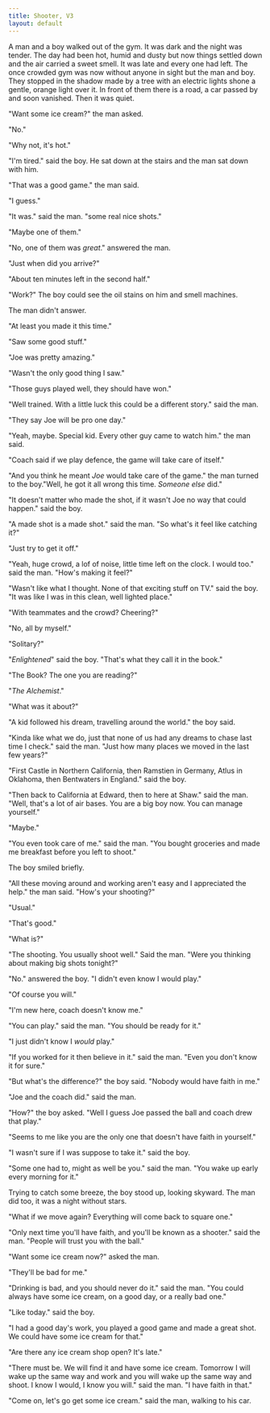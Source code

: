 ```yaml
---
title: Shooter, V3
layout: default
---
```


A man and a boy walked out of the gym. It was dark and the night was tender. The day had been hot, humid and dusty but now things settled down and the air carried a sweet smell. It was late and every one had left. The once crowded gym was now without anyone in sight but the man and boy. They stopped in the shadow made by a tree with an electric lights shone a gentle, orange light over it. In front of them there is a road, a car passed by and soon vanished. Then it was quiet.

"Want some ice cream?" the man asked.

"No."

"Why not, it's hot."

"I'm tired." said the boy. He sat down at the stairs and the man sat down with him.

"That was a good game." the man said.

"I guess."

"It was." said the man. "some real nice shots."

"Maybe one of them."

"No, one of them was _great_." answered the man.

"Just when did you arrive?"

"About ten minutes left in the second half."

"Work?" The boy could see the oil stains on him and smell machines.

The man didn't answer.

"At least you made it this time."

"Saw some good stuff."

"Joe was pretty amazing."

"Wasn't the only good thing I saw."

"Those guys played well, they should have won."

"Well trained. With a little luck this could be a different story." said the man.

"They say Joe will be pro one day."

"Yeah, maybe. Special kid. Every other guy came to watch him." the man said.

"Coach said if we play defence, the game will take care of itself."

"And you think he meant _Joe_ would take care of the game." the man turned to the boy."Well, he got it all wrong this time. _Someone else_ did." 

"It doesn't matter who made the shot, if it wasn't Joe no way that could happen." said the boy.

"A made shot is a made shot." said the man. "So what's it feel like catching it?"

"Just try to get it off."

"Yeah, huge crowd, a lof of noise, little time left on the clock. I would too." said the man. "How's making it feel?"

"Wasn't like what I thought. None of that exciting stuff on TV." said the boy. "It was like I was in this clean, well lighted place."

"With teammates and the crowd? Cheering?"

"No, all by myself."

"Solitary?"

"_Enlightened_" said the boy. "That's what they call it in the book." 

"The Book? The one you are reading?"

"_The Alchemist_."

"What was it about?"

"A kid followed his dream, travelling around the world." the boy said.

"Kinda like what we do, just that none of us had any dreams to chase last time I check." said the man. "Just how many places we moved in the last few years?"

"First Castle in Northern California, then Ramstien in Germany, Atlus in Oklahoma, then Bentwaters in England." said the boy.

"Then back to California at Edward, then to here at Shaw." said the man. "Well, that's a lot of air bases. You are a big boy now. You can manage yourself."

"Maybe."

"You even took care of me." said the man. "You bought groceries and made me breakfast before you left to shoot."

The boy smiled briefly.

"All these moving around and working aren't easy and I appreciated the help." the man said. "How's your shooting?"

"Usual."

"That's good."

"What is?"

"The shooting. You usually shoot well." Said the man. "Were you thinking about making big shots tonight?"

"No." answered the boy. "I didn't even know I would play."

"Of course you will."

"I'm new here, coach doesn't know me."

"You can play." said the man. "You should be ready for it."

"I just didn't know I _would_ play."

"If you worked for it then believe in it." said the man. "Even you don't know it for sure."

"But what's the difference?" the boy said. "Nobody would have faith in me."

"Joe and the coach did." said the man.

"How?" the boy asked. "Well I guess Joe passed the ball and coach drew that play."

"Seems to me like you are the only one that doesn't have faith in yourself."

"I wasn't sure if I was suppose to take it." said the boy.

"Some one had to, might as well be you." said the man. "You wake up early every morning for it."

Trying to catch some breeze, the boy stood up, looking skyward. The man did too, it was a night without stars.

"What if we move again? Everything will come back to square one."

"Only next time you'll have faith, and you'll be known as a shooter." said the man. "People will trust you with the ball."

"Want some ice cream now?" asked the man.

"They'll be bad for me."

"Drinking is bad, and you should never do it." said the man. "You could always have some ice cream, on a good day, or a really bad one."

"Like today." said the boy.

"I had a good day's work, you played a good game and made a great shot. We could have some ice cream for that."

<!-- "You are a young, hardworking fellow and you can shoot pretty jump shots. Have some faith and you can have anything. All these moving days will be over, then everyday will be a good day." the man said. "Also, today _is_ a good day. I had a good day's work and you played a good game, made a good shot. We could have some ice cream for that." -->

"Are there any ice cream shop open? It's late."

"There must be. We will find it and have some ice cream. Tomorrow I will wake up the same way and work and you will wake up the same way and shoot. I know I would, I know you will." said the man. "I have faith in that."

"Come on, let's go get some ice cream." said the man, walking to his car.